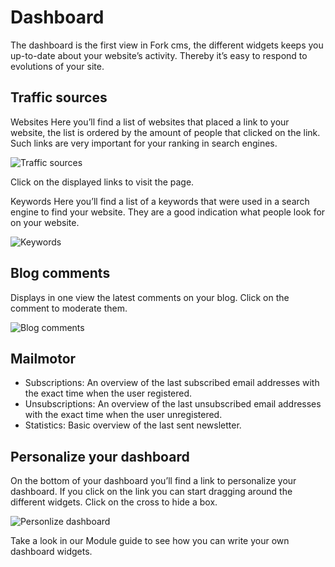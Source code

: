 # Dashboard

The dashboard is the first view in Fork cms, the different widgets keeps you up-to-date about your website’s activity. Thereby it’s easy to respond to evolutions of your site.


## Traffic sources

Websites
Here you’ll find a list of websites that placed a link to your website, the list is ordered by the amount of people that clicked on the link. Such links are very important for your ranking in search engines.

![Traffic sources](https://raw.github.com/forkcms/documentation/master/03.%20user%20guide/assets/dashboard_referrers.png)

Click on the displayed links to visit the page.

Keywords
Here you’ll find a list of a keywords that were used in a search engine to find your website. They are a good indication what people look for on your website.

![Keywords](https://raw.github.com/forkcms/documentation/master/03.%20user%20guide/assets/dashboard_keywords.png)


## Blog comments

Displays in one view the latest comments on your blog. Click on the comment to moderate them.

![Blog comments](https://raw.github.com/forkcms/documentation/master/03.%20user%20guide/assets/dashboard_comments.png)

## Mailmotor

* Subscriptions: An overview of the last subscribed email addresses with the exact time when the user registered.
* Unsubscriptions: An overview of the last unsubscribed email addresses with the exact time when the user unregistered.
* Statistics: Basic overview of the last sent newsletter.


## Personalize your dashboard

On the bottom of your dashboard you’ll find a link to personalize your dashboard. If you click on the link you can start dragging around the different widgets. Click on the cross to hide a box.

![Personlize dashboard](https://raw.github.com/forkcms/documentation/master/03.%20user%20guide/assets/dashboard_personalize.png)

Take a look in our Module guide to see how you can write your own dashboard widgets.
